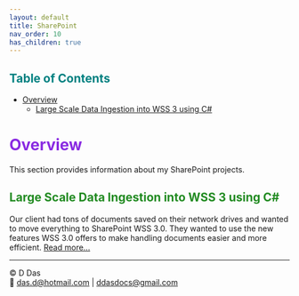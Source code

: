 ```yaml
---
layout: default
title: SharePoint
nav_order: 10
has_children: true
---
```


## <span style="color: Teal;">Table of Contents</span>
- [Overview](#overview)
  - [Large Scale Data Ingestion into WSS 3 using C#](#large-scale-data-ingestion-into-wss-3-using-c)


# <span style="color: BlueViolet;">Overview</span>

This section provides information about my SharePoint projects.

## <span style="color: ForestGreen;">Large Scale Data Ingestion into WSS 3 using C#</span>

Our client had tons of documents saved on their network drives and wanted to move everything to SharePoint WSS 3.0. They wanted to use the new features WSS 3.0 offers to make handling documents easier and more efficient. [Read more...](articles/SharePoint/WSS3DocumentUpload.html)


---

© D Das  
📧 [das.d@hotmail.com](mailto:das.d@hotmail.com) | [ddasdocs@gmail.com](mailto:ddasdocs@gmail.com)